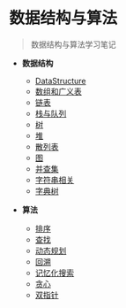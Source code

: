 # 数据结构与算法


> 数据结构与算法学习笔记

- **数据结构**
  - [DataStructure](数据结构与算法/DataStructure.md)
  - [数组和广义表](数据结构与算法/数组和广义表.md)
  - [链表](数据结构与算法/链表.md)
  - [栈与队列](数据结构与算法/栈与队列.md)
  - [树](数据结构与算法/树.md)
  - [堆](数据结构与算法/堆.md)
  - [散列表](数据结构与算法/散列表.md)
  - [图](数据结构与算法/图.md)
  - [并查集](数据结构与算法/并查集.md)
  - [字符串相关](数据结构与算法/字符串相关.md)
  - [字典树](数据结构与算法/字典树.md)
  
- **算法**
  - [排序](数据结构与算法/排序.md)
  - [查找](数据结构与算法/查找.md)
  - [动态规划](数据结构与算法/动态规划.md)
  - [回溯](数据结构与算法/回溯.md)
  - [记忆化搜索](数据结构与算法/记忆化搜索.md)
  - [贪心](数据结构与算法/贪心.md)
  - [双指针](数据结构与算法/双指针.md)